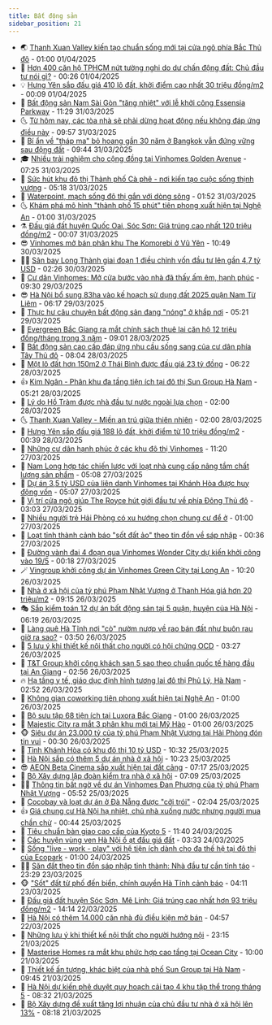```yaml
---
title: Bất động sản
sidebar_position: 21
---
```


<!-- dantri-bat-dong-san:START -->
- 🌏 [Thanh Xuan Valley kiến tạo chuẩn sống mới tại cửa ngõ phía Bắc Thủ đô](https://dantri.com.vn/bat-dong-san/thanh-xuan-valley-kien-tao-chuan-song-moi-tai-cua-ngo-phia-bac-thu-do-20250331214935226.htm) - 01:00 01/04/2025
- 👹 [Hơn 400 căn hộ TPHCM nứt tường nghi do dư chấn động đất: Chủ đầu tư nói gì?](https://dantri.com.vn/bat-dong-san/hon-400-can-ho-tphcm-nut-tuong-nghi-do-du-chan-dong-dat-chu-dau-tu-noi-gi-20250401021925537.htm) - 00:26 01/04/2025
- 💡 [Hưng Yên sắp đấu giá 410 lô đất, khởi điểm cao nhất 30 triệu đồng/m2](https://dantri.com.vn/bat-dong-san/hung-yen-sap-dau-gia-410-lo-dat-khoi-diem-cao-nhat-30-trieu-dongm2-20250401014106300.htm) - 00:09 01/04/2025
- 🌋 [Bất động sản Nam Sài Gòn &quot;tăng nhiệt&quot; với lễ khởi công Essensia Parkway](https://dantri.com.vn/bat-dong-san/bat-dong-san-nam-sai-gon-tang-nhiet-voi-le-khoi-cong-essensia-parkway-20250331180153071.htm) - 11:29 31/03/2025
- 🌜 [Từ hôm nay, các tòa nhà sẽ phải dừng hoạt động nếu không đáp ứng điều này](https://dantri.com.vn/bat-dong-san/tu-hom-nay-cac-toa-nha-se-phai-dung-hoat-dong-neu-khong-dap-ung-dieu-nay-20250331163502004.htm) - 09:57 31/03/2025
- 💃 [Bí ẩn về &quot;tháp ma&quot; bỏ hoang gần 30 năm ở Bangkok vẫn đứng vững sau động đất](https://dantri.com.vn/bat-dong-san/bi-an-ve-thap-ma-bo-hoang-gan-30-nam-o-bangkok-van-dung-vung-sau-dong-dat-20250331000024245.htm) - 09:44 31/03/2025
- 🎓 [Nhiều trải nghiệm cho cộng đồng tại Vinhomes Golden Avenue](https://dantri.com.vn/bat-dong-san/nhieu-trai-nghiem-cho-cong-dong-tai-vinhomes-golden-avenue-20250331140151584.htm) - 07:25 31/03/2025
- 🌝 [Sức hút khu đô thị Thành phố Cà phê - nơi kiến tạo cuộc sống thịnh vượng](https://dantri.com.vn/bat-dong-san/suc-hut-khu-do-thi-thanh-pho-ca-phe-noi-kien-tao-cuoc-song-thinh-vuong-20250331114547984.htm) - 05:18 31/03/2025
- 🧐 [Waterpoint, mạch sống đô thị gắn với dòng sông](https://dantri.com.vn/bat-dong-san/waterpoint-mach-song-do-thi-gan-voi-dong-song-20250331084803460.htm) - 01:52 31/03/2025
- 🌜 [Khám phá mô hình &quot;thành phố 15 phút&quot; tiên phong xuất hiện tại Nghệ An](https://dantri.com.vn/bat-dong-san/kham-pha-mo-hinh-thanh-pho-15-phut-tien-phong-xuat-hien-tai-nghe-an-20250330235453557.htm) - 01:00 31/03/2025
- ⚗️ [Đấu giá đất huyện Quốc Oai, Sóc Sơn: Giá trúng cao nhất 120 triệu đồng/m2](https://dantri.com.vn/bat-dong-san/dau-gia-dat-huyen-quoc-oai-soc-son-gia-trung-cao-nhat-120-trieu-dongm2-20250331030551448.htm) - 00:07 31/03/2025
- 😎 [Vinhomes mở bán phân khu The Komorebi ở Vũ Yên](https://dantri.com.vn/bat-dong-san/vinhomes-mo-ban-phan-khu-the-komorebi-o-vu-yen-20250330171941866.htm) - 10:49 30/03/2025
- 🧑‍🏫 [Sân bay Long Thành giai đoạn 1 điều chỉnh vốn đầu tư lên gần 4,7 tỷ USD](https://dantri.com.vn/bat-dong-san/san-bay-long-thanh-giai-doan-1-dieu-chinh-von-dau-tu-len-gan-47-ty-usd-20250330085806798.htm) - 02:26 30/03/2025
- 💪 [Cư dân Vinhomes: Mở cửa bước vào nhà đã thấy ấm êm, hạnh phúc](https://dantri.com.vn/bat-dong-san/cu-dan-vinhomes-mo-cua-buoc-vao-nha-da-thay-am-em-hanh-phuc-20250329160713760.htm) - 09:30 29/03/2025
- 😎 [Hà Nội bổ sung 83ha vào kế hoạch sử dụng đất 2025 quận Nam Từ Liêm](https://dantri.com.vn/bat-dong-san/ha-noi-bo-sung-83ha-vao-ke-hoach-su-dung-dat-2025-quan-nam-tu-liem-20250328154240315.htm) - 06:17 29/03/2025
- 🧠 [Thực hư câu chuyện bất động sản đang &quot;nóng&quot; ở khắp nơi](https://dantri.com.vn/bat-dong-san/thuc-hu-cau-chuyen-bat-dong-san-dang-nong-o-khap-noi-20250329031910989.htm) - 05:21 29/03/2025
- 🧰 [Evergreen Bắc Giang ra mắt chính sách thuê lại căn hộ 12 triệu đồng/tháng trong 3 năm](https://dantri.com.vn/bat-dong-san/evergreen-bac-giang-ra-mat-chinh-sach-thue-lai-can-ho-12-trieu-dongthang-trong-3-nam-20250328155237024.htm) - 09:01 28/03/2025
- 🤩 [Bất động sản cao cấp đáp ứng nhu cầu sống sang của cư dân phía Tây Thủ đô](https://dantri.com.vn/bat-dong-san/bat-dong-san-cao-cap-dap-ung-nhu-cau-song-sang-cua-cu-dan-phia-tay-thu-do-20250328143243560.htm) - 08:04 28/03/2025
- 🦆 [Một lô đất hơn 150m2 ở Thái Bình được đấu giá 23 tỷ đồng](https://dantri.com.vn/bat-dong-san/mot-lo-dat-hon-150m2-o-thai-binh-duoc-dau-gia-23-ty-dong-20250327192624686.htm) - 06:22 28/03/2025
- 👍 [Kim Ngân - Phân khu đa tầng tiện ích tại đô thị Sun Group Hà Nam](https://dantri.com.vn/bat-dong-san/kim-ngan-phan-khu-da-tang-tien-ich-tai-do-thi-sun-group-ha-nam-20250328112501753.htm) - 05:21 28/03/2025
- 🙉 [Lý do Hồ Tràm được nhà đầu tư nước ngoài lựa chọn](https://dantri.com.vn/bat-dong-san/ly-do-ho-tram-duoc-nha-dau-tu-nuoc-ngoai-lua-chon-20250327193240051.htm) - 02:00 28/03/2025
- 🌜 [Thanh Xuan Valley - Miền an trú giữa thiên nhiên](https://dantri.com.vn/bat-dong-san/thanh-xuan-valley-mien-an-tru-giua-thien-nhien-20250322110040525.htm) - 02:00 28/03/2025
- 🌋 [Hưng Yên sắp đấu giá 188 lô đất, khởi điểm từ 10 triệu đồng/m2](https://dantri.com.vn/bat-dong-san/hung-yen-sap-dau-gia-188-lo-dat-khoi-diem-tu-10-trieu-dongm2-20250328040233553.htm) - 00:39 28/03/2025
- 🥰 [Những cư dân hạnh phúc ở các khu đô thị Vinhomes](https://dantri.com.vn/bat-dong-san/nhung-cu-dan-hanh-phuc-o-cac-khu-do-thi-vinhomes-20250327171713333.htm) - 11:20 27/03/2025
- 💯 [Nam Long hợp tác chiến lược với loạt nhà cung cấp nâng tầm chất lượng sản phẩm](https://dantri.com.vn/bat-dong-san/nam-long-hop-tac-chien-luoc-voi-loat-nha-cung-cap-nang-tam-chat-luong-san-pham-20250327120329675.htm) - 05:08 27/03/2025
- 🤩 [Dự án 3,5 tỷ USD của liên danh Vinhomes tại Khánh Hòa được huy động vốn](https://dantri.com.vn/bat-dong-san/du-an-35-ty-usd-cua-lien-danh-vinhomes-tai-khanh-hoa-duoc-huy-dong-von-20250326163037053.htm) - 05:07 27/03/2025
- 💄 [Vị trí cửa ngõ giúp The Royce hút giới đầu tư về phía Đông Thủ đô](https://dantri.com.vn/bat-dong-san/vi-tri-cua-ngo-giup-the-royce-hut-gioi-dau-tu-ve-phia-dong-thu-do-20250327095435349.htm) - 03:03 27/03/2025
- 🦍 [Nhiều người trẻ Hải Phòng có xu hướng chọn chung cư để ở](https://dantri.com.vn/bat-dong-san/nhieu-nguoi-tre-hai-phong-co-xu-huong-chon-chung-cu-de-o-20250326095924712.htm) - 01:00 27/03/2025
- 🎡 [Loạt tỉnh thành cảnh báo &quot;sốt đất ảo&quot; theo tin đồn về sáp nhập](https://dantri.com.vn/bat-dong-san/loat-tinh-thanh-canh-bao-sot-dat-ao-theo-tin-don-ve-sap-nhap-20250326143151893.htm) - 00:36 27/03/2025
- 🐎 [Đường vành đai 4 đoạn qua Vinhomes Wonder City dự kiến khởi công vào 19/5](https://dantri.com.vn/bat-dong-san/duong-vanh-dai-4-doan-qua-vinhomes-wonder-city-du-kien-khoi-cong-vao-195-20250327020859664.htm) - 00:18 27/03/2025
- 🪄 [Vingroup khởi công dự án Vinhomes Green City tại Long An](https://dantri.com.vn/bat-dong-san/vingroup-khoi-cong-du-an-vinhomes-green-city-tai-long-an-20250326164929983.htm) - 10:20 26/03/2025
- 💼 [Nhà ở xã hội của tỷ phú Phạm Nhật Vượng ở Thanh Hóa giá hơn 20 triệu/m2](https://dantri.com.vn/bat-dong-san/nha-o-xa-hoi-cua-ty-phu-pham-nhat-vuong-o-thanh-hoa-gia-hon-20-trieum2-20250326154027374.htm) - 09:15 26/03/2025
- 🎭 [Sắp kiểm toán 12 dự án bất động sản tại 5 quận, huyện của Hà Nội](https://dantri.com.vn/kinh-doanh/sap-kiem-toan-12-du-an-bat-dong-san-tai-5-quan-huyen-cua-ha-noi-20250326093615991.htm) - 06:19 26/03/2025
- 🐻 [Làng quê Hà Tĩnh nơi &quot;cò&quot; nườm nượp về rao bán đất như buôn rau giờ ra sao?](https://dantri.com.vn/bat-dong-san/lang-que-ha-tinh-noi-co-nuom-nuop-ve-rao-ban-dat-nhu-buon-rau-gio-ra-sao-20250326095448846.htm) - 03:50 26/03/2025
- 💃 [5 lưu ý khi thiết kế nội thất cho người có hội chứng OCD](https://dantri.com.vn/bat-dong-san/5-luu-y-khi-thiet-ke-noi-that-cho-nguoi-co-hoi-chung-ocd-20250325164754419.htm) - 03:27 26/03/2025
- 🦣 [T&amp;T Group khởi công khách sạn 5 sao theo chuẩn quốc tế hàng đầu tại An Giang](https://dantri.com.vn/bat-dong-san/tt-group-khoi-cong-khach-san-5-sao-theo-chuan-quoc-te-hang-dau-tai-an-giang-20250326094307448.htm) - 02:56 26/03/2025
- 🔥 [Hạ tầng y tế, giáo dục định hình tương lai đô thị Phủ Lý, Hà Nam](https://dantri.com.vn/bat-dong-san/ha-tang-y-te-giao-duc-dinh-hinh-tuong-lai-do-thi-phu-ly-ha-nam-20250326093449751.htm) - 02:52 26/03/2025
- 🤩 [Không gian coworking tiên phong xuất hiện tại Nghệ An](https://dantri.com.vn/bat-dong-san/khong-gian-coworking-tien-phong-xuat-hien-tai-nghe-an-20250326072708836.htm) - 01:00 26/03/2025
- 🥳 [Bộ sưu tập 68 tiện ích tại Luxora Bắc Giang](https://dantri.com.vn/bat-dong-san/bo-suu-tap-68-tien-ich-tai-luxora-bac-giang-20250325193231817.htm) - 01:00 26/03/2025
- 🤗 [Majestic City ra mắt 3 phân khu mới tại Mỹ Hào](https://dantri.com.vn/bat-dong-san/majestic-city-ra-mat-3-phan-khu-moi-tai-my-hao-20250325115718539.htm) - 01:00 26/03/2025
- 🐵 [Siêu dự án 23.000 tỷ của tỷ phú Phạm Nhật Vượng tại Hải Phòng đón tin vui](https://dantri.com.vn/bat-dong-san/sieu-du-an-23000-ty-cua-ty-phu-pham-nhat-vuong-tai-hai-phong-don-tin-vui-20250326035403011.htm) - 00:30 26/03/2025
- 🤖 [Tỉnh Khánh Hòa có khu đô thị 10 tỷ USD](https://dantri.com.vn/bat-dong-san/tinh-khanh-hoa-co-khu-do-thi-10-ty-usd-20250325163807924.htm) - 10:32 25/03/2025
- 👺 [Hà Nội sắp có thêm 5 dự án nhà ở xã hội](https://dantri.com.vn/bat-dong-san/ha-noi-sap-co-them-5-du-an-nha-o-xa-hoi-20250325161336873.htm) - 10:23 25/03/2025
- 😎 [AEON Beta Cinema sắp xuất hiện tại đất cảng](https://dantri.com.vn/bat-dong-san/aeon-beta-cinema-sap-xuat-hien-tai-dat-cang-20250325140448239.htm) - 07:17 25/03/2025
- 🤠 [Bộ Xây dựng lập đoàn kiểm tra nhà ở xã hội](https://dantri.com.vn/bat-dong-san/bo-xay-dung-lap-doan-kiem-tra-nha-o-xa-hoi-20250325135803435.htm) - 07:09 25/03/2025
- 👨‍🏫 [Thông tin bất ngờ về dự án Vinhomes Đan Phượng của tỷ phú Phạm Nhật Vượng](https://dantri.com.vn/bat-dong-san/thong-tin-bat-ngo-ve-du-an-vinhomes-dan-phuong-cua-ty-phu-pham-nhat-vuong-20250325110856393.htm) - 05:52 25/03/2025
- 🧰 [Cocobay và loạt dự án ở Đà Nẵng được &quot;cởi trói&quot;](https://dantri.com.vn/bat-dong-san/cocobay-va-loat-du-an-o-da-nang-duoc-coi-troi-20250324131648874.htm) - 02:04 25/03/2025
- 👍 [Giá chung cư Hà Nội hạ nhiệt, chủ nhà xuống nước nhưng người mua chần chừ](https://dantri.com.vn/bat-dong-san/gia-chung-cu-ha-noi-ha-nhiet-chu-nha-xuong-nuoc-nhung-nguoi-mua-chan-chu-20250325022539232.htm) - 00:44 25/03/2025
- 🌈 [Tiêu chuẩn bàn giao cao cấp của Kyoto 5](https://dantri.com.vn/bat-dong-san/tieu-chuan-ban-giao-cao-cap-cua-kyoto-5-20250324183036143.htm) - 11:40 24/03/2025
- 🐲 [Các huyện vùng ven Hà Nội ồ ạt đấu giá đất](https://dantri.com.vn/bat-dong-san/cac-huyen-vung-ven-ha-noi-o-at-dau-gia-dat-20250324033226563.htm) - 03:33 24/03/2025
- 💄 [Sống &quot;live - work - play&quot; với hệ tiện ích dành cho đa thế hệ tại đô thị của Ecopark](https://dantri.com.vn/bat-dong-san/song-live-work-play-voi-he-tien-ich-danh-cho-da-the-he-tai-do-thi-cua-ecopark-20250323152536109.htm) - 01:00 24/03/2025
- 👨‍🏫 [Săn đất theo tin đồn sáp nhập tỉnh thành: Nhà đầu tư cần tỉnh táo](https://dantri.com.vn/bat-dong-san/san-dat-theo-tin-don-sap-nhap-tinh-thanh-nha-dau-tu-can-tinh-tao-20250319175539932.htm) - 23:29 23/03/2025
- 🐵 [&quot;Sốt&quot; đất từ phố đến biển, chính quyền Hà Tĩnh cảnh báo](https://dantri.com.vn/bat-dong-san/sot-dat-tu-pho-den-bien-chinh-quyen-ha-tinh-canh-bao-20250323090809888.htm) - 04:11 23/03/2025
- 🎉 [Đấu giá đất huyện Sóc Sơn, Mê Linh: Giá trúng cao nhất hơn 93 triệu đồng/m2](https://dantri.com.vn/bat-dong-san/dau-gia-dat-huyen-soc-son-me-linh-gia-trung-cao-nhat-hon-93-trieu-dongm2-20250322190703444.htm) - 14:14 22/03/2025
- 💫 [Hà Nội có thêm 14.000 căn nhà đủ điều kiện mở bán](https://dantri.com.vn/bat-dong-san/ha-noi-co-them-14000-can-nha-du-dieu-kien-mo-ban-20250322034511950.htm) - 04:57 22/03/2025
- 🦄 [Những lưu ý khi thiết kế nội thất cho người hướng nội](https://dantri.com.vn/bat-dong-san/nhung-luu-y-khi-thiet-ke-noi-that-cho-nguoi-huong-noi-20250321214107066.htm) - 23:15 21/03/2025
- 🌮 [Masterise Homes ra mắt khu phức hợp cao tầng tại Ocean City](https://dantri.com.vn/bat-dong-san/masterise-homes-ra-mat-khu-phuc-hop-cao-tang-tai-ocean-city-20250321160203149.htm) - 10:00 21/03/2025
- 💯 [Thiết kế ấn tượng, khác biệt của nhà phố Sun Group tại Hà Nam](https://dantri.com.vn/bat-dong-san/thiet-ke-an-tuong-khac-biet-cua-nha-pho-sun-group-tai-ha-nam-20250321161032478.htm) - 09:45 21/03/2025
- 🌊 [Hà Nội dự kiến phê duyệt quy hoạch cải tạo 4 khu tập thể trong tháng 5](https://dantri.com.vn/bat-dong-san/ha-noi-du-kien-phe-duyet-quy-hoach-cai-tao-4-khu-tap-the-trong-thang-5-20250321043119398.htm) - 08:32 21/03/2025
- 🤖 [Bộ Xây dựng đề xuất tăng lợi nhuận của chủ đầu tư nhà ở xã hội lên 13%](https://dantri.com.vn/bat-dong-san/bo-xay-dung-de-xuat-tang-loi-nhuan-cua-chu-dau-tu-nha-o-xa-hoi-len-13-20250321143052007.htm) - 08:18 21/03/2025<!-- dantri-bat-dong-san:END -->
